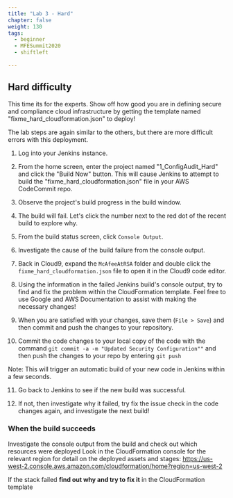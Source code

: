 ```yaml
---
title: "Lab 3 - Hard"
chapter: false
weight: 130
tags:
  - beginner
  - MFESummit2020
  - shiftleft
  
---
```



## Hard difficulty
This time its for the experts. Show off how good you are in defining secure and compliance cloud infrastructure by getting the template named "fixme_hard_cloudformation.json" to deploy!

The lab steps are again similar to the others, but there are more difficult errors with this deployment.

1. Log into your Jenkins instance.

2. From the home screen, enter the project named "1_ConfigAudit_Hard" and click the "Build Now" button.  This will cause Jenkins to attempt to build the "fixme_hard_cloudformation.json" file in your AWS CodeCommit repo.

3. Observe the project's build progress in the build window.

4.  The build will fail.  Let's click the number next to the red dot of the recent build to explore why.

5.  From the build status screen, click `Console Output`.

6.  Investigate the cause of the build failure from the console output.

7.  Back in Cloud9, expand the `McAfeeAtRSA` folder and double click the `fixme_hard_cloudformation.json` file to open it in the Cloud9 code editor.

8.  Using the information in the failed Jenkins build's console output, try to find and fix the problem within the CloudFormation template.  Feel free to use Google and AWS Documentation to assist with making the necessary changes! 

9.  When you are satisfied with your changes, save them (`File > Save`) and then commit and push the changes to your repository.

10. Commit the code changes to your local copy of the code with the command ``git commit -a -m "Updated Security Configuration""`` and then push the changes to your repo by entering ``git push``

Note: This will trigger an automatic build of your new code in Jenkins within a few seconds.

11. Go back to Jenkins to see if the new build was successful.

12. If not, then investigate why it failed, try fix the issue check in the code changes again, and investigate the next build!

### When the build succeeds

Investigate the console output from the build and check out which resources were deployed
Look in the CloudFormation console for the relevant region for detail on the deployed assets and stages: https://us-west-2.console.aws.amazon.com/cloudformation/home?region=us-west-2

If the stack failed **find out why and try to fix it** in the CloudFormation template
